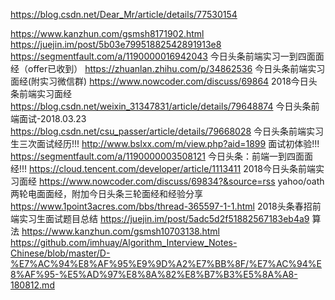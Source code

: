 https://blog.csdn.net/Dear_Mr/article/details/77530154

https://www.kanzhun.com/gsmsh8171902.html
https://juejin.im/post/5b03e79951882542891913e8
https://segmentfault.com/a/1190000016942043
今日头条前端实习一到四面面经（offer已收到）
https://zhuanlan.zhihu.com/p/34862536
今日头条前端实习面经(附实习微信群)
https://www.nowcoder.com/discuss/69864
2018今日头条前端实习面经
https://blog.csdn.net/weixin_31347831/article/details/79648874
今日头条前端面试-2018.03.23
https://blog.csdn.net/csu_passer/article/details/79668028
今日头条前端实习生三次面试经历!!!
http://www.bslxx.com/m/view.php?aid=1899
面试初体验!!!
https://segmentfault.com/a/1190000003508121
今日头条：前端一到四面面经!!! https://cloud.tencent.com/developer/article/1113411
2018今日头条前端实习面经 https://www.nowcoder.com/discuss/69834?&source=rss
yahoo/oath 两轮电面面经，附加今日头条三轮面经和经验分享 https://www.1point3acres.com/bbs/thread-365597-1-1.html
2018头条春招前端实习生面试题目总结
https://juejin.im/post/5adc5d2f51882567183eb4a9
算法
https://www.kanzhun.com/gsmsh10703138.html
https://github.com/imhuay/Algorithm_Interview_Notes-Chinese/blob/master/D-%E7%AC%94%E8%AF%95%E9%9D%A2%E7%BB%8F/%E7%AC%94%E8%AF%95-%E5%AD%97%E8%8A%82%E8%B7%B3%E5%8A%A8-180812.md
